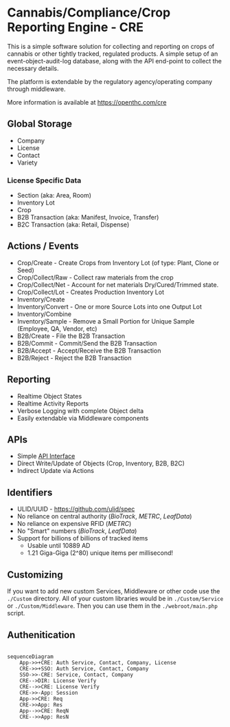 # Cannabis/Compliance/Crop Reporting Engine - CRE

This is a simple software solution for collecting and reporting on crops of cannabis or other tightly tracked, regulated products.
A simple setup of an event-object-audit-log database, along with the API end-point to collect the necessary details.

The platform is extendable by the regulatory agency/operating company through middleware.

More information is available at https://openthc.com/cre


## Global Storage

 * Company
 * License
 * Contact
 * Variety


### License Specific Data

 * Section (aka: Area, Room)
 * Inventory Lot
 * Crop
 * B2B Transaction (aka: Manifest, Invoice, Transfer)
 * B2C Transaction (aka: Retail, Dispense)


## Actions / Events

 * Crop/Create - Create Crops from Inventory Lot (of type: Plant, Clone or Seed)
 * Crop/Collect/Raw - Collect raw materials from the crop
 * Crop/Collect/Net - Account for net materials Dry/Cured/Trimmed state.
 * Crop/Collect/Lot - Creates Production Inventory Lot
 * Inventory/Create
 * Inventory/Convert - One or more Source Lots into one Output Lot
 * Inventory/Combine
 * Inventory/Sample - Remove a Small Portion for Unique Sample (Employee, QA, Vendor, etc)
 * B2B/Create - File the B2B Transaction
 * B2B/Commit - Commit/Send the B2B Transaction
 * B2B/Accept - Accept/Receive the B2B Transaction
 * B2B/Reject - Reject the B2B Transaction


## Reporting

 * Realtime Object States
 * Realtime Activity Reports
 * Verbose Logging with complete Object delta
 * Easily extendable via Middleware components


## APIs

 * Simple [API Interface](https://api.openthc.org/)
 * Direct Write/Update of Objects (Crop, Inventory, B2B, B2C)
 * Indirect Update via Actions


## Identifiers

 * ULID/UUID - https://github.com/ulid/spec
 * No reliance on central authority (*BioTrack*, *METRC*, *LeafData*)
 * No reliance on expensive RFID (*METRC*)
 * No "Smart" numbers (*BioTrack*, *LeafData*)
 * Support for billions of billions of tracked items
   * Usable until 10889 AD
   * 1.21 Giga-Giga (2^80) unique items per millisecond!


## Customizing

If you want to add new custom Services, Middleware or other code use the `./Custom` directory.
All of your custom libraries would be in `./Custom/Service` or `./Custom/Middleware`.
Then you can use them in the `./webroot/main.php` script.


## Authenitication

```mermaid

sequenceDiagram
    App->>+CRE: Auth Service, Contact, Company, License
    CRE->>+SSO: Auth Service, Contact, Company
    SSO->>-CRE: Service, Contact, Company
    CRE-->DIR: License Verify
    CRE-->>CRE: License Verify
    CRE->>-App: Session
    App->>CRE: Req
    CRE->>App: Res
    App-->>CRE: ReqN
    CRE-->>App: ResN
```
